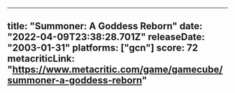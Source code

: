
---
title: "Summoner: A Goddess Reborn"
date: "2022-04-09T23:38:28.701Z"
releaseDate: "2003-01-31"
platforms: ["gcn"]
score: 72
metacriticLink: "https://www.metacritic.com/game/gamecube/summoner-a-goddess-reborn"
---

